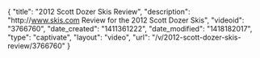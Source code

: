 {
    "title": "2012 Scott Dozer Skis Review",
    "description": "http:\/\/www.skis.com Review for the 2012 Scott Dozer Skis",
    "videoid": "3766760",
    "date_created": "1411361222",
    "date_modified": "1418182017",
    "type": "captivate",
    "layout": "video",
    "url": "\/v\/2012-scott-dozer-skis-review\/3766760"
}